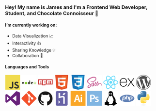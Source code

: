 ### Hey! My name is James and I'm a Frontend Web Developer, Student, and Chocolate Connoisseur 🍫

#### I’m currently working on:
* Data Visualization :chart_with_upwards_trend:
* Interactivity 👍
* Sharing Knowledge 💡
* Collaboration 🔄

#### Languages and Tools
<img src="/assets/javascript/javascript-original.svg" alt="JavaScript" width="50">
<img src="/assets/nodejs/nodejs-original-wordmark.svg" alt="NodeJS" width="50">
<img src="assets/npm/npm-original-wordmark.svg" alt="NodeJS" width="50">
<img src="assets/html5/html5-original.svg" alt="HTML5" width="50">
<img src="assets/css3/css3-original.svg" alt="CSS3" width="50">
<img src="assets/sass/sass-original.svg" alt="SASS" width="50">
<img src="assets/react/react-original.svg" alt="ReactJS" width="50">
<img src="assets/express/express-original.svg" alt="ExpressJS" width="50">
<img src="assets/wordpress/wordpress-plain.svg" alt="WordPress" width="50">
<img src="assets/visualstudio/visualstudio-plain.svg" alt="VSCode" width="50">
<img src="assets/git/git-original.svg" alt="Git" width="50">
<img src="assets/github/github-original.svg" alt="GitHub" width="50">
<img src="assets/heroku/heroku-plain.svg" alt="Heroku" width="50">
<img src="assets/illustrator/illustrator-plain.svg" alt="Adobe Illustrator" width="50">
<img src="assets/photoshop/photoshop-plain.svg" alt="Adobe Photoshop" width="50">
<img src="assets/linux/linux-plain.svg" alt="Linux" width="50">
<img src="assets/php/php-plain.svg" alt="PHP" width="50">
<img src="assets/python/python-original.svg" alt="Python" width="50">
<!-- <img src="PATH" alt="ALT" width="50"> -->

<!--
**jimmymk23/jimmymk23** is a ✨ _special_ ✨ repository because its `README.md` (this file) appears on your GitHub profile.

Here are some ideas to get you started:

- 🔭 I’m currently working on ...
- 🌱 I’m currently learning ...
- 👯 I’m looking to collaborate on ...
- 🤔 I’m looking for help with ...
- 💬 Ask me about ...
- 📫 How to reach me: ...
- 😄 Pronouns: ...
- ⚡ Fun fact: ...
-->
